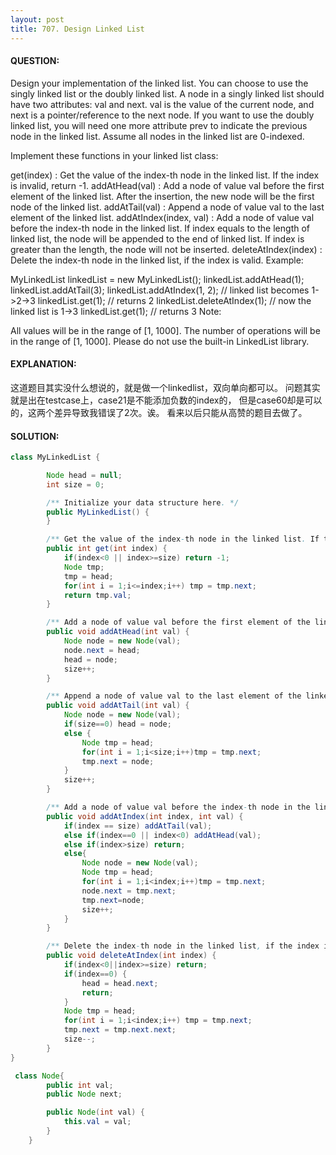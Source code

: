 ```yaml
---
layout: post
title: 707. Design Linked List
---
```

#### QUESTION:
Design your implementation of the linked list. You can choose to use the singly linked list or the doubly linked list. A node in a singly linked list should have two attributes: val and next. val is the value of the current node, and next is a pointer/reference to the next node. If you want to use the doubly linked list, you will need one more attribute prev to indicate the previous node in the linked list. Assume all nodes in the linked list are 0-indexed.

Implement these functions in your linked list class:

get(index) : Get the value of the index-th node in the linked list. If the index is invalid, return -1.
addAtHead(val) : Add a node of value val before the first element of the linked list. After the insertion, the new node will be the first node of the linked list.
addAtTail(val) : Append a node of value val to the last element of the linked list.
addAtIndex(index, val) : Add a node of value val before the index-th node in the linked list. If index equals to the length of linked list, the node will be appended to the end of linked list. If index is greater than the length, the node will not be inserted.
deleteAtIndex(index) : Delete the index-th node in the linked list, if the index is valid.
Example:

MyLinkedList linkedList = new MyLinkedList();
linkedList.addAtHead(1);
linkedList.addAtTail(3);
linkedList.addAtIndex(1, 2);  // linked list becomes 1->2->3
linkedList.get(1);            // returns 2
linkedList.deleteAtIndex(1);  // now the linked list is 1->3
linkedList.get(1);            // returns 3
Note:

All values will be in the range of [1, 1000].
The number of operations will be in the range of [1, 1000].
Please do not use the built-in LinkedList library.
#### EXPLANATION:

这道题目其实没什么想说的，就是做一个linkedlist，双向单向都可以。
问题其实就是出在testcase上，case21是不能添加负数的index的，
但是case60却是可以的，这两个差异导致我错误了2次。诶。
看来以后只能从高赞的题目去做了。

#### SOLUTION:
```java
class MyLinkedList {

        Node head = null;
        int size = 0;

        /** Initialize your data structure here. */
        public MyLinkedList() {
        }

        /** Get the value of the index-th node in the linked list. If the index is invalid, return -1. */
        public int get(int index) {
            if(index<0 || index>=size) return -1;
            Node tmp;
            tmp = head;
            for(int i = 1;i<=index;i++) tmp = tmp.next;
            return tmp.val;
        }

        /** Add a node of value val before the first element of the linked list. After the insertion, the new node will be the first node of the linked list. */
        public void addAtHead(int val) {
            Node node = new Node(val);
            node.next = head;
            head = node;
            size++;
        }

        /** Append a node of value val to the last element of the linked list. */
        public void addAtTail(int val) {
            Node node = new Node(val);
            if(size==0) head = node;
            else {
                Node tmp = head;
                for(int i = 1;i<size;i++)tmp = tmp.next;
                tmp.next = node;
            }
            size++;
        }

        /** Add a node of value val before the index-th node in the linked list. If index equals to the length of linked list, the node will be appended to the end of linked list. If index is greater than the length, the node will not be inserted. */
        public void addAtIndex(int index, int val) {
            if(index == size) addAtTail(val);
            else if(index==0 || index<0) addAtHead(val);
            else if(index>size) return;
            else{
                Node node = new Node(val);
                Node tmp = head;
                for(int i = 1;i<index;i++)tmp = tmp.next;
                node.next = tmp.next;
                tmp.next=node;
                size++;
            }
        }

        /** Delete the index-th node in the linked list, if the index is valid. */
        public void deleteAtIndex(int index) {
            if(index<0||index>=size) return;
            if(index==0) {
                head = head.next;
                return;
            }
            Node tmp = head;
            for(int i = 1;i<index;i++) tmp = tmp.next;
            tmp.next = tmp.next.next;
            size--;
        }
}

 class Node{
        public int val;
        public Node next;

        public Node(int val) {
            this.val = val;
        }
    }
```
